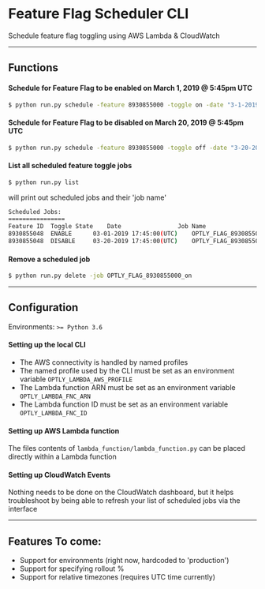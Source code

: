 # Feature Flag Scheduler CLI
Schedule feature flag toggling using AWS Lambda &amp; CloudWatch

---

## Functions

#### Schedule for Feature Flag to be enabled on March 1, 2019 @ 5:45pm UTC
```bash
$ python run.py schedule -feature 8930855000 -toggle on -date "3-1-2019 17:45:00"
```

#### Schedule for Feature Flag to be disabled on March 20, 2019 @ 5:45pm UTC
```bash
$ python run.py schedule -feature 8930855000 -toggle off -date "3-20-2019 17:45:00"
```

#### List all scheduled feature toggle jobs
```bash
$ python run.py list
```
will print out scheduled jobs and their 'job name'

```bash
Scheduled Jobs:
================
Feature ID	Toggle State	Date				Job Name
8930855048	ENABLE		03-01-2019 17:45:00(UTC)	OPTLY_FLAG_8930855000_on
8930855048	DISABLE		03-20-2019 17:45:00(UTC)	OPTLY_FLAG_8930855000_off
```

#### Remove a scheduled job
```bash
$ python run.py delete -job OPTLY_FLAG_8930855000_on
```

---

## Configuration

Environments:
`>= Python 3.6`

#### Setting up the local CLI
* The AWS connectivity is handled by named profiles
* The named profile used by the CLI must be set as an environment variable `OPTLY_LAMBDA_AWS_PROFILE`
* The Lambda function ARN must be set as an environment variable `OPTLY_LAMBDA_FNC_ARN`
* The Lambda function ID must be set as an environment variable `OPTLY_LAMBDA_FNC_ID`

#### Setting up AWS Lambda function
The files contents of `lambda_function/lambda_function.py` can be placed directly within a Lambda function

#### Setting up CloudWatch Events
Nothing needs to be done on the CloudWatch dashboard, but it helps troubleshoot by being able to refresh your list of scheduled jobs via the interface

---

## Features To come:
* Support for environments (right now, hardcoded to 'production')
* Support for specifying rollout %
* Support for relative timezones (requires UTC time currently)
